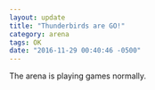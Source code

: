 ```yaml
---
layout: update
title: "Thunderbirds are GO!"
category: arena
tags: OK
date: "2016-11-29 00:40:46 -0500"
---
```


The arena is playing games normally.
